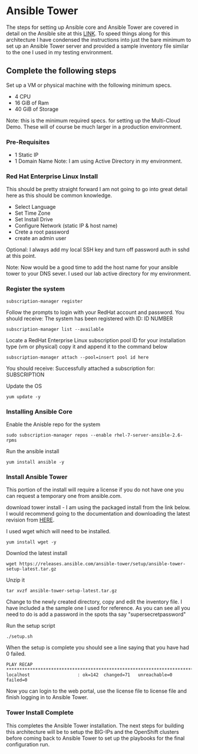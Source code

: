 # Ansible Tower

The steps for setting up Ansible core and Ansible Tower are covered in detail on the Ansible site at this [LINK](https://docs.ansible.com/ "Ansible Documentation Page"). To speed things along for this architecture I have condensed the instructions into just the bare minimum to set up an Ansible Tower server and provided a sample inventory file similar to the one I used in my testing environment.

## Complete the following steps
Set up a VM or physical machine with the following minimum specs.

- 4 CPU
- 16 GiB of Ram
- 40 GiB of Storage

Note: this is the minimum required specs. for setting up the Multi-Cloud Demo.  These will of course be much larger in a production environment.

### Pre-Requisites 
- 1 Static IP
- 1 Domain Name 
Note: I am using Active Directory in my environment.

### Red Hat Enterprise Linux Install

This should be pretty straight forward I am not going to go into great detail here as this should be common knowledge.

- Select Language
- Set Time Zone
- Set Install Drive
- Configure Network (static IP & host name)
- Crete a root password
- create an admin user

Optional: I always add my local SSH key and turn off password auth in sshd at this point.

Note: Now would be a good time to add the host name for your ansible tower to your DNS sever. I used our lab active directory for my environment.

### Register the system

```
subscription-manager register
```

Follow the prompts to login with your RedHat account and password. 
You should receive: The system has been registered with ID: ID NUMBER

```
subscription-manager list --available
```

Locate a RedHat Enterprise Linux subscription pool ID for your installation type (vm or physical) copy it and append it to the command below

```
subscription-manager attach --pool=insert pool id here
```

You should receive:  Successfully attached a subscription for: SUBSCRIPTION

Update the OS

```
yum update -y
```

### Installing Ansible Core

Enable the Anisble repo for the system

```
sudo subscription-manager repos --enable rhel-7-server-ansible-2.6-rpms
```
Run the ansible install

```
yum install ansible -y
```

### Install Ansible Tower

This portion of the install will require a license if you do not have one you can request a temporary one from ansible.com.

download tower install - I am using the packaged install from the link below.  I would recommend going to the documentation and downloading the latest revision from [HERE](https://docs.ansible.com/ansible-tower/latest/html/quickinstall/download_tower.html#download-the-tower-installation-program "Download the Tower Installation Program"). 

I used wget which will need to be installed.

```
yum install wget -y
```

Downlod the latest install

```
wget https://releases.ansible.com/ansible-tower/setup/ansible-tower-setup-latest.tar.gz
```
Unzip it

```
tar xvzf ansible-tower-setup-latest.tar.gz
```
Change to the newly created directory, copy and edit the inventory file. I have included a the sample one I used for reference. As you can see all you need to do is add a password in the spots tha say "supersecretpassword"

Run the setup script

```
./setup.sh
```

When the setup is complete you should see a line saying that you have had 0 failed. 
```
PLAY RECAP ******************************************************************************************
localhost                  : ok=142  changed=71   unreachable=0    failed=0
```
Now you can login to the web portal, use the license file to license file and finish logging in to Ansible Tower.

### Tower Install Complete

This completes the Ansible Tower installation. The next steps for building this architecture will be to setup the BIG-IPs and the OpenShift clusters before coming back to Ansible Tower to set up the playbooks for the final configuration run.











    